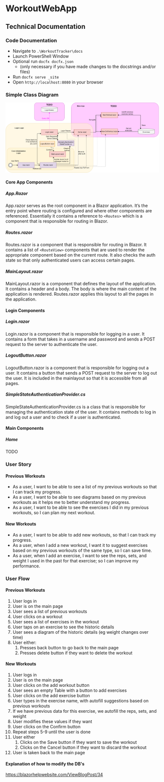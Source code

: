 # WorkoutWebApp

## Technical Documentation

### Code Documentation

- Navigate to `.\WorkoutTracker\docs`
- Launch PowerShell Window
- Optional run `docfx docfx.json`
    - (only necessary if you have made changes to the docstrings and/or files)
- Run `docfx serve _site`
- Open `http://localhost:8080` in your browser

### Simple Class Diagram

![Class Diagram](./docs/images/WorkOuts.drawio.png)

#### Core App Components

##### App.Razor

App.razor serves as the root component in a Blazor application. It’s the entry point where routing is configured and where other components are referenced.
Essentially it contains a reference to `<Routes>` which is a component that is responsible for routing in Blazor.

##### Routes.razor

Routes.razor is a component that is responsible for routing in Blazor. It contains a list of `<RouteView>` components that are used to render the appropriate component based on the current route.
It also checks the auth state so that only authenticated users can access certain pages.

##### MainLayout.razor

MainLayout.razor is a component that defines the layout of the application. It contains a header and a body. The body is where the main content of the application is rendered.
Routes.razor applies this layout to all the pages in the application.

#### Login Components

##### Login.razor

Login.razor is a component that is responsible for logging in a user. It contains a form that takes in a username and password and sends a POST request to the server to authenticate the user.

##### LogoutButton.razor

LogoutButton.razor is a component that is responsible for logging out a user. It contains a button that sends a POST request to the server to log out the user.
It is included in the mainlayout so that it is accessible from all pages.

##### SimpleStateAuthenticationProvider.cs

SimpleStateAuthenticationProvider.cs is a class that is responsible for managing the authentication state of the user. It contains methods to log in and log out a user and to check if a user is authenticated.

#### Main Components

##### Home

TODO


### User Story

#### Previous Workouts

- As a user, I want to be able to see a list of my previous workouts so that I can track my progress.
- As a user, I want to be able to see diagrams based on my previous workouts as it helps me to better understand my progress.
- As a user, I want to be able to see the exercises I did in my previous workouts, so I can plan my next workout.

#### New Workouts

- As a user, I want to be able to add new workouts, so that I can track my progress.
- As a user, when I add a new workout, I want it to suggest exercises based on my previous workouts of the same type, so I can save time.
- As a user, when I add an exercise, I want to see the reps, sets, and weight I used in the past for that exercise; so I can improve my performance.

### User Flow

#### Previous Workouts

1. User logs in
2. User is on the main page
3. User sees a list of previous workouts
4. User clicks on a workout
5. User sees a list of exercises in the workout
6. User taps on an exercise to see the historic details
7. User sees a diagram of the historic details (eg weight changes over time)
8. User either:
   1. Presses back button to go back to the main page
   2. Presses delete button if they want to delete the workout

#### New Workouts

1. User logs in
2. User is on the main page
3. User clicks on the add workout button
4. User sees an empty Table with a button to add exercises
5. User clicks on the add exercise button
6. User types in the exercise name, with autofill suggestions based on previous workouts
7. If we have previous data for this exercise, we autofill the reps, sets, and weight
8. User modifies these values if they want
9. User clicks on the Confirm button
10. Repeat steps 5-9 until the user is done
11. User either 
    1.  Clicks on the Save button if they want to save the workout
    2.  Clicks on the Cancel button if they want to discard the workout
12. User is taken back to the main page


#### Explanation of how to modify the DB's

https://blazorhelpwebsite.com/ViewBlogPost/34